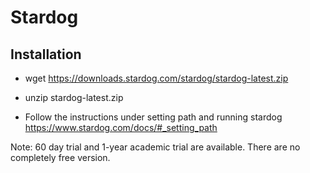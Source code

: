 # Stardog

## Installation

* wget https://downloads.stardog.com/stardog/stardog-latest.zip
* unzip stardog-latest.zip

* Follow the instructions under setting path and running stardog
https://www.stardog.com/docs/#_setting_path

Note: 60 day trial and 1-year academic trial are available. There are no completely free version.
